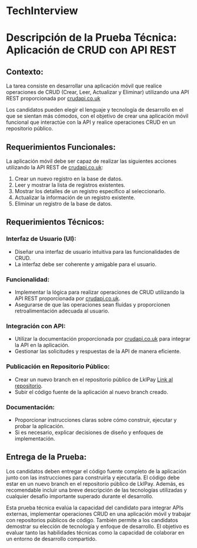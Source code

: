 # TechInterview

# Descripción de la Prueba Técnica: Aplicación de CRUD con API REST

## Contexto:
La tarea consiste en desarrollar una aplicación móvil que realice operaciones de CRUD (Crear, Leer, Actualizar y Eliminar) utilizando una API REST proporcionada por [crudapi.co.uk](https://crudapi.co.uk/)

Los candidatos pueden elegir el lenguaje y tecnología de desarrollo en el que se sientan más cómodos, con el objetivo de crear una aplicación móvil funcional que interactúe con la API y realice operaciones CRUD en un repositorio público.

## Requerimientos Funcionales:
La aplicación móvil debe ser capaz de realizar las siguientes acciones utilizando la API REST de [crudapi.co.uk](https://crudapi.co.uk/):

1. Crear un nuevo registro en la base de datos.
2. Leer y mostrar la lista de registros existentes.
3. Mostrar los detalles de un registro específico al seleccionarlo.
4. Actualizar la información de un registro existente.
5. Eliminar un registro de la base de datos.

## Requerimientos Técnicos:

### Interfaz de Usuario (UI):
- Diseñar una interfaz de usuario intuitiva para las funcionalidades de CRUD.
- La interfaz debe ser coherente y amigable para el usuario.

### Funcionalidad:
- Implementar la lógica para realizar operaciones de CRUD utilizando la API REST proporcionada por [crudapi.co.uk](https://crudapi.co.uk/).
- Asegurarse de que las operaciones sean fluidas y proporcionen retroalimentación adecuada al usuario.

### Integración con API:
- Utilizar la documentación proporcionada por [crudapi.co.uk](https://crudapi.co.uk/) para integrar la API en la aplicación.
- Gestionar las solicitudes y respuestas de la API de manera eficiente.

### Publicación en Repositorio Público:
- Crear un nuevo branch en el repositorio público de LklPay [Link al repositorio](https://github.com/Lkl-Pay/TechInterview.git).
- Subir el código fuente de la aplicación al nuevo branch creado.

### Documentación:
- Proporcionar instrucciones claras sobre cómo construir, ejecutar y probar la aplicación.
- Si es necesario, explicar decisiones de diseño y enfoques de implementación.

## Entrega de la Prueba:
Los candidatos deben entregar el código fuente completo de la aplicación junto con las instrucciones para construirla y ejecutarla. El código debe estar en un nuevo branch en el repositorio público de LklPay. Además, es recomendable incluir una breve descripción de las tecnologías utilizadas y cualquier desafío importante superado durante el desarrollo.

Esta prueba técnica evalúa la capacidad del candidato para integrar APIs externas, implementar operaciones CRUD en una aplicación móvil y trabajar con repositorios públicos de código. También permite a los candidatos demostrar su elección de tecnología y enfoque de desarrollo. El objetivo es evaluar tanto las habilidades técnicas como la capacidad de colaborar en un entorno de desarrollo compartido.

